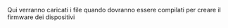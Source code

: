 Qui verranno caricati i file quando dovranno essere compilati per creare il firmware dei dispositivi